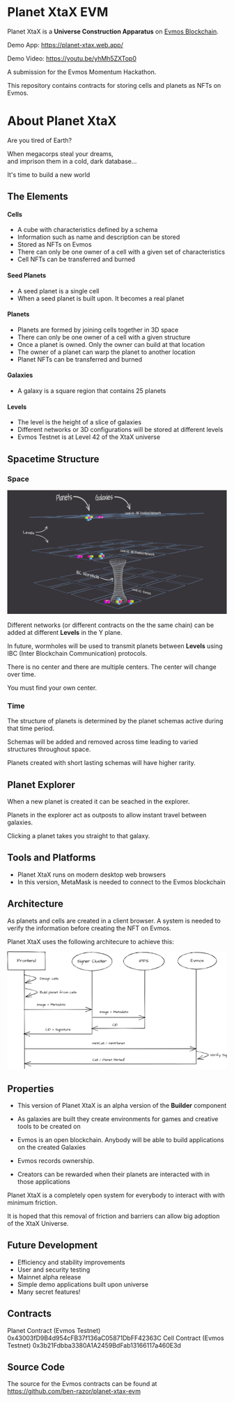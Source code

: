 # Planet XtaX EVM

Planet XtaX is a **Universe Construction Apparatus** on [Evmos Blockchain](http://evmos.org).   

Demo App: https://planet-xtax.web.app/

Demo Video: https://youtu.be/yhMh5ZXTop0

A submission for the Evmos Momentum Hackathon.

This repository contains contracts for storing cells and planets as NFTs on Evmos.

# About Planet XtaX 

Are you tired of Earth?  

When megacorps steal your dreams,  
and imprison them in a cold, dark database...  

It's time to build a new world

## The Elements

#### Cells

* A cube with characteristics defined by a schema
* Information such as name and description can be stored
* Stored as NFTs on Evmos
* There can only be one owner of a cell with a given set of characteristics
* Cell NFTs can be transferred and burned

#### Seed Planets

* A seed planet is a single cell
* When a seed planet is built upon. It becomes a real planet

#### Planets

* Planets are formed by joining cells together in 3D space
* There can only be one owner of a cell with a given structure
* Once a planet is owned. Only the owner can build at that location
* The owner of a planet can warp the planet to another location
* Planet NFTs can be transferred and burned

#### Galaxies

* A galaxy is a square region that contains 25 planets

#### Levels

* The level is the height of a slice of galaxies
* Different networks or 3D configurations will be stored at different levels
* Evmos Testnet is at Level 42 of the XtaX universe

## Spacetime Structure

### Space

![Universe Structure](https://raw.githubusercontent.com/ben-razor/planet-xtax-evm/main/assets/images/infographic/structure-simple-small-1.png)

Different networks (or different contracts on the the same chain) can be added at different **Levels** in the Y plane.  

In future, wormholes will be used to transmit planets between **Levels** using IBC (Inter Blockchain Communication) protocols.

There is no center and there are multiple centers. The center will change over time.

You must find your own center.

### Time

The structure of planets is determined by the planet schemas active during that time period.  

Schemas will be added and removed across time leading to varied structures throughout space.  

Planets created with short lasting schemas will have higher rarity.  

## Planet Explorer

When a new planet is created it can be seached in the explorer.  

Planets in the explorer act as outposts to allow instant travel between galaxies.  

Clicking a planet takes you straight to that galaxy.  

## Tools and Platforms

* Planet XtaX runs on modern desktop web browsers
* In this version, MetaMask is needed to connect to the Evmos blockchain

## Architecture

As planets and cells are created in a client browser. A system is needed to verify the information before creating the NFT on Evmos.  

Planet XtaX uses the following architecure to achieve this:

![System Architecture](https://raw.githubusercontent.com/ben-razor/planet-xtax-evm/main/assets/images/infographic/mint-overview.png)

## Properties

* This version of Planet XtaX is an alpha version of the **Builder** component
* As galaxies are built they create environments for games and creative tools to be created on

* Evmos is an open blockchain. Anybody will be able to build applications on the created Galaxies
* Evmos records ownership. 
* Creators can be rewarded when their planets are interacted with in those applications

Planet XtaX is a completely open system for everybody to interact with with minimum friction.  

It is hoped that this removal of friction and barriers can allow big adoption of the XtaX Universe.

## Future Development

* Efficiency and stability improvements
* User and security testing
* Mainnet alpha release
* Simple demo applications built upon universe
* Many secret features!

## Contracts

Planet Contract (Evmos Testnet) 0x43003fD9B4d954cFB37f136aC05871DbFF42363C
Cell Contract (Evmos Testnet)   0x3b21Fdbba3380A1A2459BdFab13166117a460E3d

## Source Code

The source for the Evmos contracts can be found at https://github.com/ben-razor/planet-xtax-evm